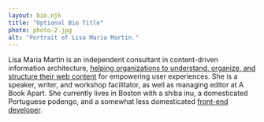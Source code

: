 ```yaml
---
layout: bio.njk
title: "Optional Bio Title"
photo: photo-2.jpg
alt: "Portrait of Lisa Maria Martin."
---
```


Lisa Maria Martin is an independent consultant in content-driven information architecture, [helping organizations to understand, organize, and structure their web content](#) for empowering user experiences. She is a speaker, writer, and workshop facilitator, as well as managing editor at A Book Apart. She currently lives in Boston with a shiba inu, a domesticated Portuguese podengo, and a somewhat less domesticated [front-end developer](https://hire.wil.to).